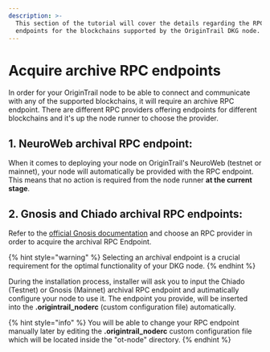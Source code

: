 ```yaml
---
description: >-
  This section of the tutorial will cover the details regarding the RPC
  endpoints for the blockchains supported by the OriginTrail DKG node.
---
```


# Acquire archive RPC endpoints

In order for your OriginTrail node to be able to connect and communicate with any of the supported blockchains, it will require an archive RPC endpoint. There are different RPC providers offering endpoints for different blockchains and it's up the node runner to choose the provider.

## 1. NeuroWeb archival RPC endpoint:

When it comes to deploying your node on OriginTrail's NeuroWeb (testnet or mainnet), your node will automatically be provided with the RPC endpoint. This means that no action is required from the node runner **at the current stage**.

## 2. Gnosis and Chiado archival RPC endpoints:

Refer to the [official Gnosis documentation](https://docs.gnosischain.com/tools/rpc/) and choose an RPC provider in order to acquire the archival RPC Endpoint.

{% hint style="warning" %}
Selecting an archival endpoint is a crucial requirement for the optimal functionality of your DKG node.&#x20;
{% endhint %}

During the installation process, installer will ask you to input the Chiado (Testnet) or Gnosis (Mainnet) archival RPC endpoint and autimatically configure your node to use it. The endpoint you provide, will be inserted into the **.origintrail\_noderc** (custom configuration file) automatically.

{% hint style="info" %}
You will be able to change your RPC endpoint manually later by editing the **.origintrail\_noderc** custom configuration file which will be located inside the "ot-node" directory.
{% endhint %}
